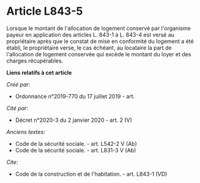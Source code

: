 # Article L843-5

Lorsque le montant de l'allocation de logement conservé par l'organisme payeur en application des articles L. 843-1 à L.
843-4 est versé au propriétaire après que le constat de mise en conformité du logement a été établi, le propriétaire verse,
le cas échéant, au locataire la part de l'allocation de logement conservée qui excède le montant du loyer et des charges
récupérables.

**Liens relatifs à cet article**

_Créé par_:

  - Ordonnance n°2019-770 du 17 juillet 2019 - art.

_Cité par_:

  - Décret n°2020-3 du 2 janvier 2020 - art. 2 (V)

_Anciens textes_:

  - Code de la sécurité sociale. - art. L542-2 V (Ab)
  - Code de la sécurité sociale. - art. L831-3 V (Ab)

_Cite_:

  - Code de la construction et de l'habitation. - art. L843-1 (VD)
